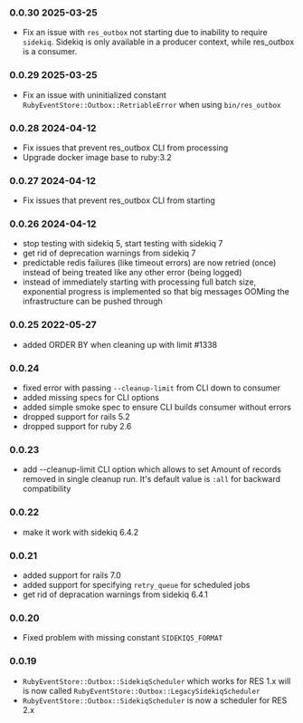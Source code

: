 ### 0.0.30  2025-03-25

* Fix an issue with `res_outbox` not starting due to inability to require `sidekiq`.
  Sidekiq is only available in a producer context, while res_outbox is a consumer.

### 0.0.29  2025-03-25

* Fix an issue with uninitialized constant `RubyEventStore::Outbox::RetriableError` when using `bin/res_outbox`

### 0.0.28  2024-04-12

* Fix issues that prevent res_outbox CLI from processing
* Upgrade docker image base to ruby:3.2

### 0.0.27  2024-04-12

* Fix issues that prevent res_outbox CLI from starting

### 0.0.26  2024-04-12

* stop testing with sidekiq 5, start testing with sidekiq 7
* get rid of deprecation warnings from sidekiq 7
* predictable redis failures (like timeout errors) are now retried (once) instead of being treated like any other error (being logged)
* instead of immediately starting with processing full batch size, exponential progress is implemented so that big messages OOMing the infrastructure can be pushed through

### 0.0.25  2022-05-27

* added ORDER BY when cleaning up with limit #1338

### 0.0.24

* fixed error with passing `--cleanup-limit` from CLI down to consumer
* added missing specs for CLI options
* added simple smoke spec to ensure CLI builds consumer without errors
* dropped support for rails 5.2
* dropped support for ruby 2.6

### 0.0.23

- add --cleanup-limit CLI option which allows to set
  Amount of records removed in single cleanup run.
  It's default value is `:all` for backward compatibility

### 0.0.22

- make it work with sidekiq 6.4.2

### 0.0.21

- added support for rails 7.0
- added support for specifying `retry_queue` for scheduled jobs
- get rid of depracation warnings from sidekiq 6.4.1

### 0.0.20

- Fixed problem with missing constant `SIDEKIQ5_FORMAT`

### 0.0.19

- `RubyEventStore::Outbox::SidekiqScheduler` which works for RES 1.x will is now called `RubyEventStore::Outbox::LegacySidekiqScheduler`
- `RubyEventStore::Outbox::SidekiqScheduler` is now a scheduler for RES 2.x
